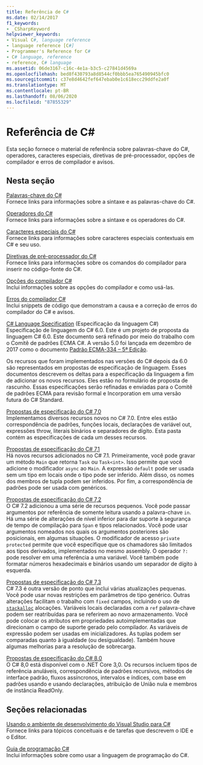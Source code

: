 ```yaml
---
title: Referência de C#
ms.date: 02/14/2017
f1_keywords:
- _CSharpKeyword
helpviewer_keywords:
- Visual C#, language reference
- language reference [C#]
- Programmer's Reference for C#
- C# language, reference
- reference, C# language
ms.assetid: 06de3167-c16c-4e1a-b3c5-c27841d4569a
ms.openlocfilehash: bed8f430793a8d8544cf0bbb5ea765490945bfc0
ms.sourcegitcommit: c37e8d4642fef647ebab0e1c618ecc29ddfe2a0f
ms.translationtype: MT
ms.contentlocale: pt-BR
ms.lasthandoff: 08/06/2020
ms.locfileid: "87855329"
---
```

# <a name="c-reference"></a>Referência de C#

Esta seção fornece o material de referência sobre palavras-chave do C#, operadores, caracteres especiais, diretivas de pré-processador, opções de compilador e erros de compilador e avisos.  
  
## <a name="in-this-section"></a>Nesta seção

 [Palavras-chave do C#](./keywords/index.md)  
 Fornece links para informações sobre a sintaxe e as palavras-chave do C#.  
  
 [Operadores do C#](./operators/index.md)  
 Fornece links para informações sobre a sintaxe e os operadores do C#.  

 [Caracteres especiais do C#](./tokens/index.md)  
 Fornece links para informações sobre caracteres especiais contextuais em C# e seu uso.  

 [Diretivas de pré-processador do C#](./preprocessor-directives/index.md)  
 Fornece links para informações sobre os comandos do compilador para inserir no código-fonte do C#.  
  
 [Opções do compilador C#](./compiler-options/index.md)  
 Inclui informações sobre as opções do compilador e como usá-las.  
  
 [Erros do compilador C#](./compiler-messages/index.md)  
 Inclui snippets de código que demonstram a causa e a correção de erros do compilador do C# e avisos.  
  
 [C# Language Specification](../../../_csharplang/spec/introduction.md) (Especificação da linguagem C#)  
 Especificação de linguagem do C# 6.0. Este é um projeto de proposta da linguagem C# 6.0. Este documento será refinado por meio do trabalho com o Comitê de padrões ECMA C#. A versão 5.0 foi lançada em dezembro de 2017 como o documento [Padrão ECMA-334 – 5ª Edição](https://www.ecma-international.org/publications/files/ECMA-ST/ECMA-334.pdf).

Os recursos que foram implementados nas versões do C# depois da 6.0 são representados em propostas de especificação de linguagem. Esses documentos descrevem os deltas para a especificação da linguagem a fim de adicionar os novos recursos. Eles estão no formulário de proposta de rascunho. Essas especificações serão refinadas e enviadas para o Comitê de padrões ECMA para revisão formal e Incorporation em uma versão futura do C# Standard.

 [Propostas de especificação do C# 7,0](../../../_csharplang/proposals/csharp-7.0/pattern-matching.md)  
 Implementamos diversos recursos novos no C# 7.0. Entre eles estão correspondência de padrões, funções locais, declarações de variável out, expressões throw, literais binários e separadores de dígito. Esta pasta contém as especificações de cada um desses recursos.
  
 [Propostas de especificação do C# 7,1](../../../_csharplang/proposals/csharp-7.1/async-main.md)  
 Há novos recursos adicionados no C# 7.1. Primeiramente, você pode gravar um método `Main` que retorna `Task` ou `Task<int>`. Isso permite que você adicione o modificador `async` ao `Main`. A expressão `default` pode ser usada sem um tipo em locais onde o tipo pode ser inferido. Além disso, os nomes dos membros de tupla podem ser inferidos. Por fim, a correspondência de padrões pode ser usada com genéricos.

 [Propostas de especificação do C# 7,2](../../../_csharplang/proposals/csharp-7.2/readonly-ref.md)  
 O C# 7.2 adicionou a uma série de recursos pequenos. Você pode passar argumentos por referência de somente leitura usando a palavra-chave `in`. Há uma série de alterações de nível inferior para dar suporte à segurança de tempo de compilação para `Span` e tipos relacionados. Você pode usar argumentos nomeados nos quais os argumentos posteriores são posicionais, em algumas situações. O modificador de acesso `private protected` permite que você especifique que os chamadores são limitados aos tipos derivados, implementados no mesmo assembly. O operador `?:` pode resolver em uma referência a uma variável. Você também pode formatar números hexadecimais e binários usando um separador de dígito à esquerda.

 [Propostas de especificação do C# 7,3](../../../_csharplang/proposals/csharp-7.3/blittable.md)  
 C# 7.3 é outra versão de ponto que inclui várias atualizações pequenas. Você pode usar novas restrições em parâmetros de tipo genérico. Outras alterações facilitam o trabalho com `fixed` campos, incluindo o uso de [`stackalloc`](./operators/stackalloc.md) alocações. Variáveis locais declaradas com a `ref` palavra-chave podem ser reatribuídas para se referirem ao novo armazenamento. Você pode colocar os atributos em propriedades autoimplementadas que direcionam o campo de suporte gerado pelo compilador. As variáveis de expressão podem ser usadas em inicializadores. As tuplas podem ser comparadas quanto à igualdade (ou desigualdade). Também houve algumas melhorias para a resolução de sobrecarga.
  
 [Propostas de especificação do C# 8,0](../../../_csharplang/proposals/csharp-8.0/nullable-reference-types.md)  
 O C# 8,0 está disponível com o .NET Core 3,0. Os recursos incluem tipos de referência anuláveis, correspondência de padrões recursivos, métodos de interface padrão, fluxos assíncronos, intervalos e índices, com base em padrões usando e usando declarações, atribuição de União nula e membros de instância ReadOnly.
  
## <a name="related-sections"></a>Seções relacionadas  

 [Usando o ambiente de desenvolvimento do Visual Studio para C#](/visualstudio/get-started/csharp)  
 Fornece links para tópicos conceituais e de tarefas que descrevem o IDE e o Editor.  
  
 [Guia de programação C#](../programming-guide/index.md)  
 Inclui informações sobre como usar a linguagem de programação do C#.
